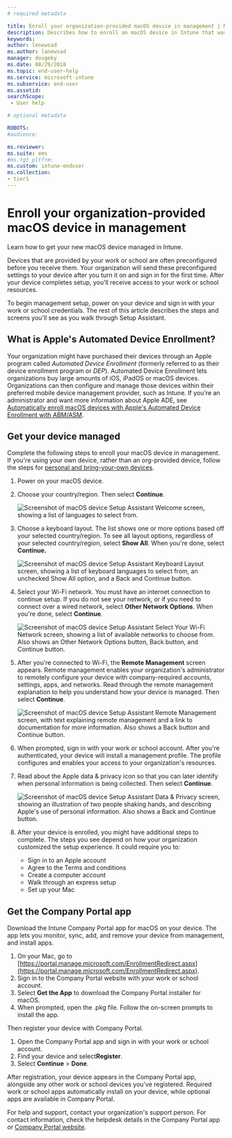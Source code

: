 ```yaml
---
# required metadata

title: Enroll your organization-provided macOS device in management | Microsoft Docs
description: Describes how to enroll an macOS device in Intune that was purchased and provided by your organization.
keywords:
author: lenewsad
ms.author: lanewsad
manager: dougeby
ms.date: 08/29/2018
ms.topic: end-user-help
ms.service: microsoft-intune
ms.subservice: end-user
ms.assetid: 
searchScope:
 - User help

# optional metadata

ROBOTS:  
#audience:

ms.reviewer: 
ms.suite: ems
#ms.tgt_pltfrm:
ms.custom: intune-enduser
ms.collection:
- tier1
---
```


# Enroll your organization-provided macOS device in management

Learn how to get your new macOS device managed in Intune.  

Devices that are provided by your work or school are often preconfigured before you receive them. Your organization will send these preconfigured settings to your device after you turn it on and sign in for the first time. After your device completes setup, you'll receive access to your work or school resources.

To begin management setup, power on your device and sign in with your work or school credentials. The rest of this article describes the steps and screens you'll see as you walk through Setup Assistant.

## What is Apple's Automated Device Enrollment?

Your organization might have purchased their devices through an Apple program called *Automated Device Enrollment* (formerly referred to as their device enrollment program or *DEP*). Automated Device Enrollment lets organizations buy large amounts of iOS, iPadOS or macOS devices. Organizations can then configure and manage those devices within their preferred mobile device management provider, such as Intune. If you're an administrator and want more information about Apple ADE, see [Automatically enroll macOS devices with Apple's Automated Device Enrollment with ABM/ASM](/mem/intune-service/enrollment/device-enrollment-program-enroll-macos).  

## Get your device managed

Complete the following steps to enroll your macOS device in management. If you're using your own device, rather than an org-provided device, follow the steps for [personal and bring-your-own devices](enroll-your-device-in-intune-macos-cp.md).  

1. Power on your macOS device.
2. Choose your country/region. Then select **Continue**.  

   ![Screenshot of macOS device Setup Assistant Welcome screen, showing a list of languages to select from.](./media/enroll-company-device-macos/macos-dep-welcome-1808.png)  

3. Choose a keyboard layout. The list shows one or more options based off your selected country/region. To see all layout options, regardless of your selected country/region, select **Show All**. When you're done, select **Continue.**  

   ![Screenshot of macOS device Setup Assistant Keyboard Layout screen, showing a list of keyboard languages to select from, an unchecked Show All option, and a Back and Continue button.](./media/enroll-company-device-macos/macos-dep-keyboard-1808.png)  

4. Select your Wi-Fi network. You must have an internet connection to continue setup. If you do not see your network, or if you need to connect over a wired network, select **Other Network Options**. When you're done, select **Continue**.  

   ![Screenshot of macOS device Setup Assistant Select Your Wi-Fi Network screen, showing a list of available networks to choose from. Also shows an Other Network Options button, Back button, and Continue button.](./media/enroll-company-device-macos/macos-dep-wifi-1808.png)  

5. After you're connected to Wi-Fi, the **Remote Management** screen appears. Remote management enables your organization's administrator to remotely configure your device with company-required accounts, settings, apps, and networks. Read through the remote management explanation to help you understand how your device is managed. Then select **Continue**.  

   ![Screenshot of macOS device Setup Assistant Remote Management screen, with text explaining remote management and a link to documentation for more information. Also shows a Back button and Continue button.](./media/enroll-company-device-macos/macos-dep-remote-management-1-1808.png)  

6. When prompted, sign in with your work or school account. After you're authenticated, your device will install a management profile. The profile configures and enables your access to your organization's resources.  

7. Read about the Apple data & privacy icon so that you can later identify when personal information is being collected. Then select **Continue**.  

   ![Screenshot of macOS device Setup Assistant Data & Privacy screen, showing an illustration of two people shaking hands, and describing Apple's use of personal information. Also shows a Back and Continue button.](./media/enroll-company-device-macos/macos-dep-apple-data-privacy-1808.png)  
   
8. After your device is enrolled, you might have additional steps to complete. The steps you see depend on how your organization customized the setup experience. It could require you to:
    * Sign in to an Apple account
    * Agree to the Terms and conditions
    * Create a computer account
    * Walk through an express setup
    * Set up your Mac

## Get the Company Portal app

Download the Intune Company Portal app for macOS on your device. The app lets you monitor, sync, add, and remove your device from management, and install apps. 

1. On your Mac, go to [https://portal.manage.microsoft.com/EnrollmentRedirect.aspx](https://portal.manage.microsoft.com/EnrollmentRedirect.aspx).  
2. Sign in to the Company Portal website with your work or school account. 
3. Select **Get the App** to download the Company Portal installer for macOS.  
4. When prompted, open the .pkg file. Follow the on-screen prompts to install the app. 

Then register your device with Company Portal.    
   
1. Open the Company Portal app and sign in with your work or school account.
1. Find your device and select**Register**.  
1. Select **Continue** > **Done**. 

After registration, your device appears in the Company Portal app, alongside any other work or school devices you've registered.  Required work or school apps automatically install on your device, while optional apps are available in Company Portal.  

For help and support, contact your organization's support person. For contact information, check the helpdesk details in the Company Portal app or [Company Portal website](https://go.microsoft.com/fwlink/?linkid=2010980).  
